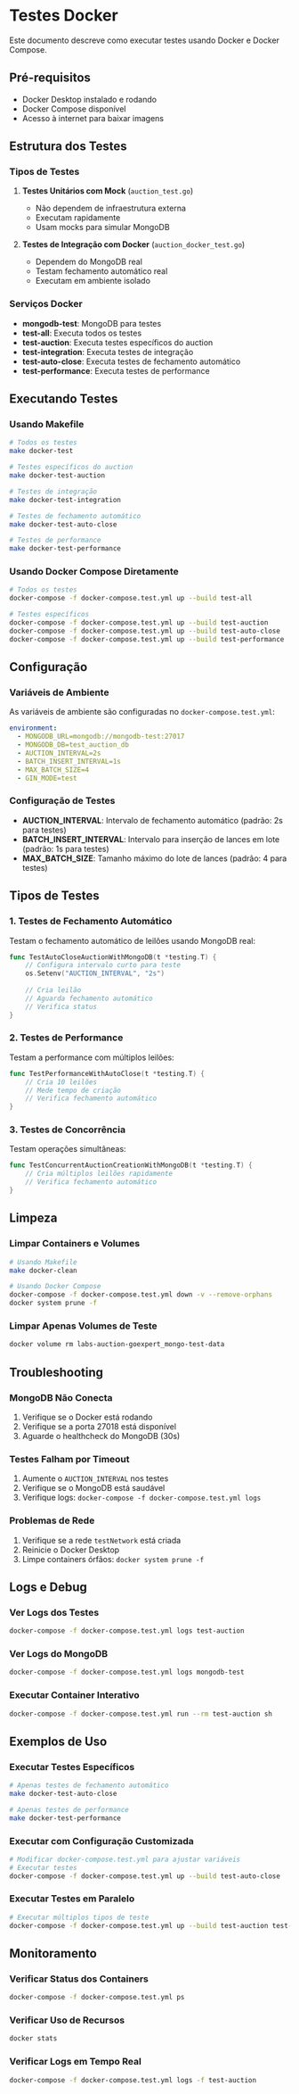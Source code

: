 # Testes Docker

Este documento descreve como executar testes usando Docker e Docker Compose.

## Pré-requisitos

- Docker Desktop instalado e rodando
- Docker Compose disponível
- Acesso à internet para baixar imagens

## Estrutura dos Testes

### Tipos de Testes

1. **Testes Unitários com Mock** (`auction_test.go`)
   - Não dependem de infraestrutura externa
   - Executam rapidamente
   - Usam mocks para simular MongoDB

2. **Testes de Integração com Docker** (`auction_docker_test.go`)
   - Dependem do MongoDB real
   - Testam fechamento automático real
   - Executam em ambiente isolado

### Serviços Docker

- **mongodb-test**: MongoDB para testes
- **test-all**: Executa todos os testes
- **test-auction**: Executa testes específicos do auction
- **test-integration**: Executa testes de integração
- **test-auto-close**: Executa testes de fechamento automático
- **test-performance**: Executa testes de performance

## Executando Testes

### Usando Makefile

```bash
# Todos os testes
make docker-test

# Testes específicos do auction
make docker-test-auction

# Testes de integração
make docker-test-integration

# Testes de fechamento automático
make docker-test-auto-close

# Testes de performance
make docker-test-performance
```

### Usando Docker Compose Diretamente

```bash
# Todos os testes
docker-compose -f docker-compose.test.yml up --build test-all

# Testes específicos
docker-compose -f docker-compose.test.yml up --build test-auction
docker-compose -f docker-compose.test.yml up --build test-auto-close
docker-compose -f docker-compose.test.yml up --build test-performance
```

## Configuração

### Variáveis de Ambiente

As variáveis de ambiente são configuradas no `docker-compose.test.yml`:

```yaml
environment:
  - MONGODB_URL=mongodb://mongodb-test:27017
  - MONGODB_DB=test_auction_db
  - AUCTION_INTERVAL=2s
  - BATCH_INSERT_INTERVAL=1s
  - MAX_BATCH_SIZE=4
  - GIN_MODE=test
```

### Configuração de Testes

- **AUCTION_INTERVAL**: Intervalo de fechamento automático (padrão: 2s para testes)
- **BATCH_INSERT_INTERVAL**: Intervalo para inserção de lances em lote (padrão: 1s para testes)
- **MAX_BATCH_SIZE**: Tamanho máximo do lote de lances (padrão: 4 para testes)

## Tipos de Testes

### 1. Testes de Fechamento Automático

Testam o fechamento automático de leilões usando MongoDB real:

```go
func TestAutoCloseAuctionWithMongoDB(t *testing.T) {
    // Configura intervalo curto para teste
    os.Setenv("AUCTION_INTERVAL", "2s")
    
    // Cria leilão
    // Aguarda fechamento automático
    // Verifica status
}
```

### 2. Testes de Performance

Testam a performance com múltiplos leilões:

```go
func TestPerformanceWithAutoClose(t *testing.T) {
    // Cria 10 leilões
    // Mede tempo de criação
    // Verifica fechamento automático
}
```

### 3. Testes de Concorrência

Testam operações simultâneas:

```go
func TestConcurrentAuctionCreationWithMongoDB(t *testing.T) {
    // Cria múltiplos leilões rapidamente
    // Verifica fechamento automático
}
```

## Limpeza

### Limpar Containers e Volumes

```bash
# Usando Makefile
make docker-clean

# Usando Docker Compose
docker-compose -f docker-compose.test.yml down -v --remove-orphans
docker system prune -f
```

### Limpar Apenas Volumes de Teste

```bash
docker volume rm labs-auction-goexpert_mongo-test-data
```

## Troubleshooting

### MongoDB Não Conecta

1. Verifique se o Docker está rodando
2. Verifique se a porta 27018 está disponível
3. Aguarde o healthcheck do MongoDB (30s)

### Testes Falham por Timeout

1. Aumente o `AUCTION_INTERVAL` nos testes
2. Verifique se o MongoDB está saudável
3. Verifique logs: `docker-compose -f docker-compose.test.yml logs`

### Problemas de Rede

1. Verifique se a rede `testNetwork` está criada
2. Reinicie o Docker Desktop
3. Limpe containers órfãos: `docker system prune -f`

## Logs e Debug

### Ver Logs dos Testes

```bash
docker-compose -f docker-compose.test.yml logs test-auction
```

### Ver Logs do MongoDB

```bash
docker-compose -f docker-compose.test.yml logs mongodb-test
```

### Executar Container Interativo

```bash
docker-compose -f docker-compose.test.yml run --rm test-auction sh
```

## Exemplos de Uso

### Executar Testes Específicos

```bash
# Apenas testes de fechamento automático
make docker-test-auto-close

# Apenas testes de performance
make docker-test-performance
```

### Executar com Configuração Customizada

```bash
# Modificar docker-compose.test.yml para ajustar variáveis
# Executar testes
docker-compose -f docker-compose.test.yml up --build test-auto-close
```

### Executar Testes em Paralelo

```bash
# Executar múltiplos tipos de teste
docker-compose -f docker-compose.test.yml up --build test-auction test-performance
```

## Monitoramento

### Verificar Status dos Containers

```bash
docker-compose -f docker-compose.test.yml ps
```

### Verificar Uso de Recursos

```bash
docker stats
```

### Verificar Logs em Tempo Real

```bash
docker-compose -f docker-compose.test.yml logs -f test-auction
```

